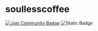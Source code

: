 # soullesscoffee
<a href="https://discord.gg/ZSUpv25GRz"><img src="https://img.shields.io/discord/733027681184251937.svg?style=flat&label=Join%20Community&color=7289DA" alt="Join Community Badge"/></a>
<img alt="Static Badge" src="https://img.shields.io/badge/build-passing-brightgreen?logo=discord&color=%23546546">


